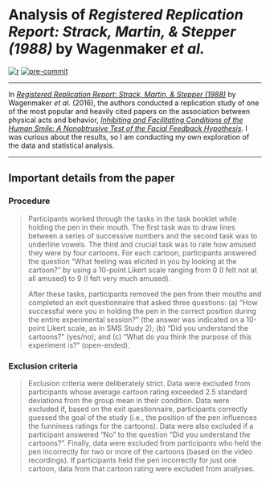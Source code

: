 # Analysis of *Registered Replication Report: Strack, Martin, & Stepper (1988)* by Wagenmaker *et al.*

[![r](https://img.shields.io/badge/R-4.1.0-276DC3.svg?style=flat&logo=r)](https://www.r-project.org)
[![pre-commit](https://img.shields.io/badge/pre--commit-enabled-brightgreen?logo=pre-commit&logoColor=white)](https://github.com/pre-commit/pre-commit)

---

In [*Registered Replication Report: Strack, Martin, & Stepper (1988)*](papers/Wagenmaker-et-al_2016_APS.pdf) by Wagenmaker *et al.* (2016), the authors conducted a replication study of one of the most popular and heavily cited papers on the association between physical acts and behavior, [*Inhibiting and Facilitating Conditions of the Human Smile: A Nonobtrusive Test of the Facial Feedback Hypothesis*](papers/Strack_1988_Inhibiting-and-facilitating-conditions-of-the-human-smile-a-nonobtrusive-test-of-the-facial-feedback-hypothesis.pdf).
I was curious about the results, so I am conducting my own exploration of the data and statistical analysis.

---

## Important details from the paper

### Procedure

>Participants worked through the tasks in the task booklet while holding the pen in their mouth. The first task was to draw lines between a series of successive numbers and the second task was to underline vowels. The third and crucial task was to rate how amused they were by four cartoons. For each cartoon, participants answered the question “What feeling was elicited in you by looking at the cartoon?” by using a 10-point Likert scale ranging from 0 (I felt not at all amused) to 9 (I felt very much amused).
>
>After these tasks, participants removed the pen from their mouths and completed an exit questionnaire that asked three questions: (a) “How successful were you in holding the pen in the correct position during the entire experimental session?” (the answer was indicated on a 10-point Likert scale, as in SMS Study 2); (b) “Did you understand the cartoons?” (yes/no); and (c) “What do you think the purpose of this experiment is?” (open-ended).

### Exclusion criteria

> Exclusion criteria were deliberately strict. Data were excluded from participants whose average cartoon rating exceeded 2.5 standard deviations from the group mean in their condition. Data were excluded if, based on the exit questionnaire, participants correctly guessed the goal of the study (i.e., the position of the pen influences the funniness ratings for the cartoons). Data were also excluded if a participant answered “No” to the question “Did you understand the cartoons?”. Finally, data were excluded from participants who held the pen incorrectly for two or more of the cartoons (based on the video recordings). If participants held the pen incorrectly for just one cartoon, data from that cartoon rating were excluded from analyses.
